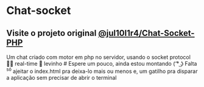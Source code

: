 # Chat-socket 
<h2> Visite o projeto original <a href="https://notabug.org/Jul10l1r4/Chat-Socket-PHP">@jul10l1r4/Chat-Socket-PHP</a></h2>
Um chat criado com motor em php no servidor, usando o socket protocol 🤘🏿 real-time 🍃 levinho
# Espere um pouco, ainda estou montando ( ͡° ͜ʖ 
Falta <sup>só</sup> ajeitar o index.html pra deixa-lo mais ou menos e, um gatilho pra disparar a aplicação sem precisar de abrir o terminal

